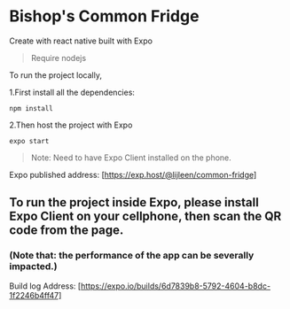 # Bishop's Common Fridge

Create with react native
built with Expo


>Require nodejs

To run the project locally,

1.First install all the dependencies:

`npm install`

2.Then host the project with Expo

`expo start`

>Note: Need to have Expo Client installed on the phone.



Expo published address:
[https://exp.host/@lijleen/common-fridge]

## To run the project inside Expo, please install Expo Client on your cellphone, then scan the QR code from the page.
### (Note that: the performance of the app can be severally impacted.)


Build log Address:
[https://expo.io/builds/6d7839b8-5792-4604-b8dc-1f2246b4ff47]